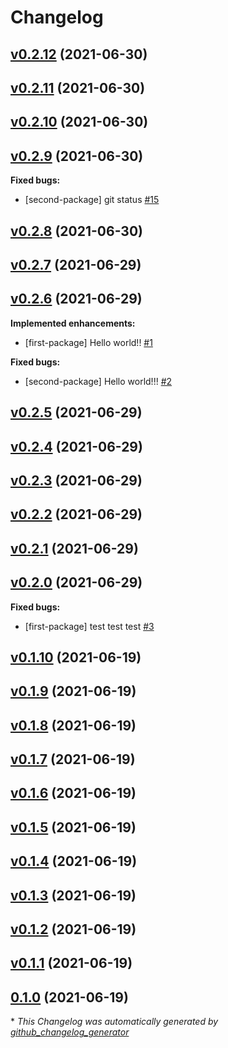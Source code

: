 # Changelog

## [v0.2.12](https://github.com/kpicaza/monorepo-test/tree/v0.2.12) (2021-06-30)

## [v0.2.11](https://github.com/kpicaza/monorepo-test/tree/v0.2.11) (2021-06-30)

## [v0.2.10](https://github.com/kpicaza/monorepo-test/tree/v0.2.10) (2021-06-30)

## [v0.2.9](https://github.com/kpicaza/monorepo-test/tree/v0.2.9) (2021-06-30)

**Fixed bugs:**

- \[second-package\] git status [\#15](https://github.com/kpicaza/monorepo-test/issues/15)

## [v0.2.8](https://github.com/kpicaza/monorepo-test/tree/v0.2.8) (2021-06-30)

## [v0.2.7](https://github.com/kpicaza/monorepo-test/tree/v0.2.7) (2021-06-29)

## [v0.2.6](https://github.com/kpicaza/monorepo-test/tree/v0.2.6) (2021-06-29)

**Implemented enhancements:**

- \[first-package\] Hello world!! [\#1](https://github.com/kpicaza/monorepo-test/issues/1)

**Fixed bugs:**

- \[second-package\] Hello world!!! [\#2](https://github.com/kpicaza/monorepo-test/issues/2)

## [v0.2.5](https://github.com/kpicaza/monorepo-test/tree/v0.2.5) (2021-06-29)

## [v0.2.4](https://github.com/kpicaza/monorepo-test/tree/v0.2.4) (2021-06-29)

## [v0.2.3](https://github.com/kpicaza/monorepo-test/tree/v0.2.3) (2021-06-29)

## [v0.2.2](https://github.com/kpicaza/monorepo-test/tree/v0.2.2) (2021-06-29)

## [v0.2.1](https://github.com/kpicaza/monorepo-test/tree/v0.2.1) (2021-06-29)

## [v0.2.0](https://github.com/kpicaza/monorepo-test/tree/v0.2.0) (2021-06-29)

**Fixed bugs:**

- \[first-package\] test test test [\#3](https://github.com/kpicaza/monorepo-test/issues/3)

## [v0.1.10](https://github.com/kpicaza/monorepo-test/tree/v0.1.10) (2021-06-19)

## [v0.1.9](https://github.com/kpicaza/monorepo-test/tree/v0.1.9) (2021-06-19)

## [v0.1.8](https://github.com/kpicaza/monorepo-test/tree/v0.1.8) (2021-06-19)

## [v0.1.7](https://github.com/kpicaza/monorepo-test/tree/v0.1.7) (2021-06-19)

## [v0.1.6](https://github.com/kpicaza/monorepo-test/tree/v0.1.6) (2021-06-19)

## [v0.1.5](https://github.com/kpicaza/monorepo-test/tree/v0.1.5) (2021-06-19)

## [v0.1.4](https://github.com/kpicaza/monorepo-test/tree/v0.1.4) (2021-06-19)

## [v0.1.3](https://github.com/kpicaza/monorepo-test/tree/v0.1.3) (2021-06-19)

## [v0.1.2](https://github.com/kpicaza/monorepo-test/tree/v0.1.2) (2021-06-19)

## [v0.1.1](https://github.com/kpicaza/monorepo-test/tree/v0.1.1) (2021-06-19)

## [0.1.0](https://github.com/kpicaza/monorepo-test/tree/0.1.0) (2021-06-19)



\* *This Changelog was automatically generated by [github_changelog_generator](https://github.com/github-changelog-generator/github-changelog-generator)*
